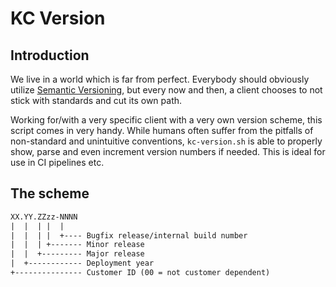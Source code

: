 # KC Version

## Introduction

We live in a world which is far from perfect. Everybody should obviously utilize
[Semantic Versioning](http://semver.org/), but every now and then, a client
chooses to not stick with standards and cut its own path.

Working for/with a very specific client with a very own version scheme, this
script comes in very handy. While humans often suffer from the pitfalls of
non-standard and unintuitive conventions, `kc-version.sh` is able to properly
show, parse and even increment version numbers if needed. This is ideal for use
in CI pipelines etc.

## The scheme

```txt
XX.YY.ZZzz-NNNN
|  |  | |  |
|  |  | |  +---- Bugfix release/internal build number
|  |  | +------- Minor release
|  |  +--------- Major release
|  +------------ Deployment year
+--------------- Customer ID (00 = not customer dependent)
```
